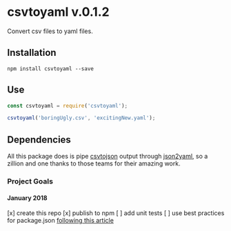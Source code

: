 # csvtoyaml v.0.1.2

Convert csv files to yaml files.

## Installation

```
npm install csvtoyaml --save
```

## Use

```javascript
const csvtoyaml = require('csvtoyaml');

csvtoyaml('boringUgly.csv', 'excitingNew.yaml');
```

## Dependencies

All this package does is pipe [csvtojson](https://www.npmjs.com/package/csvtojson) output through [json2yaml](https://www.npmjs.com/package/json2yaml), so a zillion and one thanks to those teams for their amazing work.


### Project Goals

#### January 2018
[x] create this repo
[x] publish to npm
[ ] add unit tests
[ ] use best practices for package.json [following this article](http://cruft.io/posts/node-command-line-utilities/)

